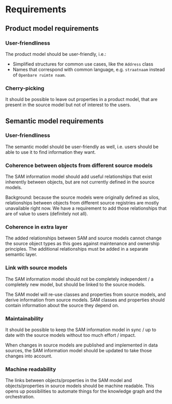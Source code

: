 # Requirements

## Product model requirements

### User-friendliness
The product model should be user-friendly, i.e.: 
- Simplified structures for common use cases, like the `Address` class 
- Names that correspond with common language, e.g. `straatnaam` instead of `Openbare ruimte naam`. 

### Cherry-picking
It should be possible to leave out properties in a product model, that are present in the source model but not of interest to the users. 

## Semantic model requirements

### User-friendliness
The semantic model should be user-friendly as well, i.e. users should be able to use it to find information they want. 

### Coherence between objects from different source models
The SAM information model should add useful relationships that exist inherently between objects, but are not currently defined in the source models. 

Background: because the source models were originally defined as silos, relationships between objects from different source registries are mostly unavailable right now. We have a requirement to add those relationships that are of value to users (definitely not all). 

### Coherence in extra layer
The added relationships between SAM and source models cannot change the source object types as this goes against maintenance and ownership principles. The additional relationships must be added in a separate semantic layer. 

### Link with source models
The SAM information model should not be completely independent / a completely new model, but should be linked to the source models.

The SAM model will re-use classes and properties from source models, and derive information from source models. SAM classes and properties should contain information about the source they depend on. 

### Maintainability
It should be possible to keep the SAM information model in sync / up to date with the source models without too much effort / impact. 

When changes in source models are published and implemented in data sources, the SAM information model should be updated to take those changes into account. 

### Machine readability
The links between objects/properties in the SAM model and objects/properties in source models should be machine readable. This opens up possibilities to automate things for the knowledge graph and the orchestration. 